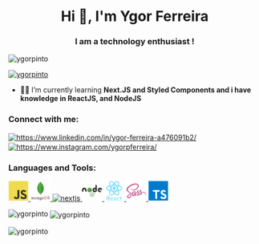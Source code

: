 <h1 align="center">Hi 👋, I'm Ygor Ferreira</h1>
<h3 align="center">I am a technology enthusiast !</h3>

<p align="left"> <img src="https://komarev.com/ghpvc/?username=ygorpinto&label=Profile%20views&color=0e75b6&style=flat" alt="ygorpinto" /> </p>

<p align="left"> <a href="https://github.com/ryo-ma/github-profile-trophy"><img src="https://github-profile-trophy.vercel.app/?username=ygorpinto" alt="ygorpinto" /></a> </p>

- 👨‍💻 I’m currently learning **Next.JS and Styled Components and i have knowledge in ReactJS, and NodeJS**

<h3 align="left">Connect with me:</h3>
<p align="left">
<a href="https://linkedin.com/in/https://www.linkedin.com/in/ygor-ferreira-a476091b2/" target="blank"><img align="center" src="https://cdn.jsdelivr.net/npm/simple-icons@3.0.1/icons/linkedin.svg" alt="https://www.linkedin.com/in/ygor-ferreira-a476091b2/" height="30" width="40" /></a>
<a href="https://instagram.com/https://www.instagram.com/ygorpferreira/" target="blank"><img align="center" src="https://cdn.jsdelivr.net/npm/simple-icons@3.0.1/icons/instagram.svg" alt="https://www.instagram.com/ygorpferreira/" height="30" width="40" /></a>
</p>

<h3 align="left">Languages and Tools:</h3>
<p align="left"> <a href="https://developer.mozilla.org/en-US/docs/Web/JavaScript" target="_blank"> <img src="https://raw.githubusercontent.com/devicons/devicon/master/icons/javascript/javascript-original.svg" alt="javascript" width="40" height="40"/> </a> <a href="https://www.mongodb.com/" target="_blank"> <img src="https://raw.githubusercontent.com/devicons/devicon/master/icons/mongodb/mongodb-original-wordmark.svg" alt="mongodb" width="40" height="40"/> </a> <a href="https://nextjs.org/" target="_blank"> <img src="https://cdn.worldvectorlogo.com/logos/nextjs-3.svg" alt="nextjs" width="40" height="40"/> </a> <a href="https://nodejs.org" target="_blank"> <img src="https://raw.githubusercontent.com/devicons/devicon/master/icons/nodejs/nodejs-original-wordmark.svg" alt="nodejs" width="40" height="40"/> </a> <a href="https://reactjs.org/" target="_blank"> <img src="https://raw.githubusercontent.com/devicons/devicon/master/icons/react/react-original-wordmark.svg" alt="react" width="40" height="40"/> </a> <a href="https://sass-lang.com" target="_blank"> <img src="https://raw.githubusercontent.com/devicons/devicon/master/icons/sass/sass-original.svg" alt="sass" width="40" height="40"/> </a> <a href="https://www.typescriptlang.org/" target="_blank"> <img src="https://raw.githubusercontent.com/devicons/devicon/master/icons/typescript/typescript-original.svg" alt="typescript" width="40" height="40"/> </a> </p>

<p><img align="left" src="https://github-readme-stats.vercel.app/api/top-langs?username=ygorpinto&show_icons=true&locale=en&layout=compact" alt="ygorpinto" /></p>

<p>&nbsp;<img align="center" src="https://github-readme-stats.vercel.app/api?username=ygorpinto&show_icons=true&locale=en" alt="ygorpinto" /></p>

<p><img align="center" src="https://github-readme-streak-stats.herokuapp.com/?user=ygorpinto&" alt="ygorpinto" /></p>

